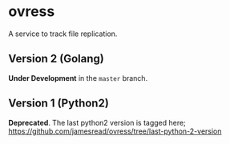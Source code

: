 # ovress

A service to track file replication.

## Version 2 (Golang)

**Under Development** in the `master` branch.

## Version 1 (Python2)

**Deprecated**. The last python2 version is tagged here; https://github.com/jamesread/ovress/tree/last-python-2-version
